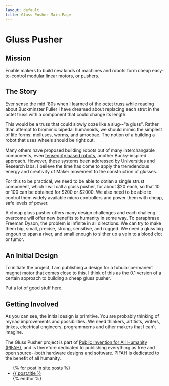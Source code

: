 ```yaml
---
layout: default
title: Gluss Pusher Main Page
---
```


# Gluss Pusher

## Mission

Enable makers to build new kinds of machines and robots form cheap easy-to-control modular linear motors, or pushers.

## The Story

Ever sense the mid '80s when I learned of the [octet truss](https://www.google.com/patents/US2986241?dq=octet+truss+Buckminster+Fuller&hl=en&sa=X&ved=0CB0Q6AEwAGoVChMIpI3Py6fZxgIVVxmSCh2c9QzE) while reading about Buckminster Fuller I have dreamed about replacing each strut in the octet truss with a component that could change its length.

This would be a truss that could slowly ooze like a slug--"a gluss".  Rather than attempt to biomimic bipedal humanoids, we should mimic the simplest of life forms: molluscs, worms, and amoebae. The notion of a building a robot that uses wheels should be right out.

Many others have proposed building robots out of many interchangable components, even [tensegrity based robots](https://www.youtube.com/watch?v=wR0AlIwEgSE), another Bucky-inspired approach. However, these systems been addressed by Universities and Research labs. I believe the time has come to apply the tremdendous energy and creativity of Maker movement to the construction of glusses.

For this to be practical, we need to be able to obtian a single strust component, which I will call a gluss pusher, for about $20 each, so that 10 or 100 can be obtained for $200 or $2000. We also need to be able to control them widely available micro controllers and power them with cheap, safe levels of power.

A cheap gluss pusher offers many design challenges and each challeng overcome will offer new benefits to humanity in some way.  To paraphrase Freeman Dyson, the problem is infinite in all directions. We can try to make them big, small, precise, strong, sensitive, and rugged. We need a gluss big engouh to span a river, and small enough to slither up a vein to a blood clot or tumor.


## An Initial Design

To initiate the project, I am publishing a design for a tubular permanent magnet motor that comes close to this. I think of this as the 0.1 version of a certain approach to building a cheap gluss pusher.

Put a lot of good stuff here.



## Getting Involved

As you can see, the initial design is primitive. You are probably thinking of myriad improvements and possibilities. We need thinkers, artitists, writers, tinkes, electrical engineers, programmerns and other makers that I can't imagine.

The Gluss Pusher project is part of [Public Invention for All Humanity (PIFAH)](https://github.com/PIFAH/PIFAH), and is therefore dedicated to publishing everything as free and open source--both hardware designs and software. PIFAH is dedicated to the benefit of all humanity.


<ul>
  {% for post in site.posts %}
    <li>
      <a href="{{ post.url }}">{{ post.title }}</a>
    </li>
  {% endfor %}
</ul>


